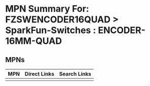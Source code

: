 



# MPN Summary For: FZSWENCODER16QUAD > SparkFun-Switches : ENCODER-16MM-QUAD

## MPNs
  

|MPN|Direct Links|Search Links|
| :--- | :--- | :--- |
||||
